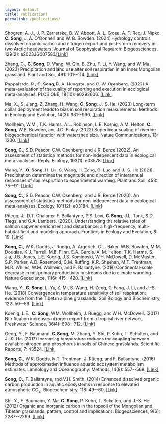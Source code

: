 ```yaml
---
layout: default
title: Publications
permalink: /publications/
---
```

Shogren, A. J., J. P. Zarnetske, B. W. Abbott, A. L. Grose, A. F. Rec, J. Nipko, **C. Song**, J. A. O'Donnell, and W. B. Bowden. (2024) Hydrology controls dissolved organic carbon and nitrogen export and post-storm recovery in two Arctic headwaters. Journal of Geophysical Research: Biogeosciences, 129(2): e2023JG007583.[[Link]](https://agupubs.onlinelibrary.wiley.com/doi/10.1029/2023JG007583)

Zhang, C., **C. Song**, D. Wang, W. Qin, B. Zhu, F. Li, Y. Wang, and W. Ma. (2023) Precipitation and land use alter soil respiration in an Inner Mongolian grassland. Plant and Soil, 491: 101--114. [[Link]](https://link.springer.com/article/10.1007/s11104-022-05638-4)

Pappalardo, P., **C. Song**, B. A. Hungate, and C. W. Osenberg. (2023) A meta-evaluation of the quality of reporting and execution in ecological meta-analyses. PLOS ONE, 18(10): e0292606. [[Link]](https://journals.plos.org/plosone/article?id=10.1371/journal.pone.0292606)

Ma, X., S. Jiang, Z. Zhang, H. Wang, **C. Song**, J.-S. He. (2023) Long-term collar deployment leads to bias in soil respiration measurements. Methods in Ecology and Evolution, 14(3): 981--990. [[Link]](https://besjournals.onlinelibrary.wiley.com/doi/full/10.1111/2041-210X.14056)

Wollheim, W.M., T.K. Harms, A.L. Robinson, L.E. Koenig, A.M. Helton, **C. Song**, W.B. Bowden, and J.C. Finlay (2022) Superlinear scaling of riverine biogeochemical function with watershed size. Nature Communications, 13: 1230. [[Link]](https://www.nature.com/articles/s41467-022-28630-z)

**Song, C.**, S.D. Peacor, C.W. Osenberg, and J.R. Bence (2022). An assessment of statistical methods for non-independent data in ecological meta-analyses: Reply. Ecology, 103(1): e03578. [[Link]](https://esajournals.onlinelibrary.wiley.com/doi/abs/10.1002/ecy.3578)

Wang, Y., **C. Song**, H. Liu, S. Wang, H. Zeng, C. Luo, and J.-S. He (2021). Precipitation determines the magnitude and direction of interannual responses of soil respiration to experimental warming. Plant and Soil, 458: 75--91. [[Link]](https://link.springer.com/article/10.1007/s11104-020-04438-y)

**Song, C.**, S.D. Peacor, C.W. Osenberg, and J.R. Bence (2020). An assessment of statistical methods for non-independent data in ecological meta-analyses. Ecology, 101(12): e03184. [[Link]](https://esajournals.onlinelibrary.wiley.com/doi/abs/10.1002/ecy.3184)

Rüegg, J., D.T. Chaloner, F. Ballantyne, P.S. Levi, **C. Song**, J.L. Tank, S.D. Tiegs, and G.A. Lamberti. (2020). Understanding the relative roles of salmon sapwner enrichment and disturbance: a high-frequency, multi-habitat field and modeling approach. Frontiers in Ecology and Evolution, 8: 19. [[Link]](https://www.frontiersin.org/articles/10.3389/fevo.2020.00019/full)

**Song, C.**, W.K. Dodds, J. Rüegg, A. Argerich, C.L. Baker, W.B. Bowden, M.M. Douglas, K.J. Farrell, M.B. Flinn, E.A. Garcia, A. M. Helton, T.K. Harms, S. Jia, J.B. Jones, L.E. Koenig, J.S. Kominoski, W.H. McDowell, D. McMaster, S.P. Parker, A.D. Rosemond, C.M. Ruffing, K.R. Sheehan, M.T. Trentman, M.R. Whiles, W.M. Wollheim, and F. Ballantyne. (2018) Continental-scale decrease in net primary productivity in streams due to climate warming. Nature Geoscience, 11(6): 415--420. [[Link]](https://www.nature.com/articles/s41561-018-0125-5)

Wang, Y., **C. Song**, L. Yu, Z. Mi, S. Wang, H. Zeng, C. Fang, J. Li, and J.-S. He. (2018) Convergence in temperature sensitivity of soil respiration: evidence from the Tibetan alpine grasslands. Soil Biology and Biochemistry, 122: 50--59. [[Link]](https://www.sciencedirect.com/science/article/abs/pii/S003807171830124X)

Koenig, L.E., **C. Song**, W.M. Wollheim, J. Rüegg, and W.H. McDowell. (2017) Nitrification increases nitrogen export from a tropical river network. Freshwater Science, 36(4): 698--712. [[Link]](https://www.journals.uchicago.edu/doi/10.1086/694906)

Geng, Y., F. Baumann, **C. Song**, M. Zhang, Y. Shi, P. Kühn, T. Scholten, and J.-S. He. (2017) Increasing temperature reduces the coupling between available nitrogen and phosphorus in soils of Chinese grasslands. Scientific Reports, 7: 43524. [[Link]](https://www.nature.com/articles/srep43524)

**Song, C.**, W.K. Dodds, M.T. Trentman, J. Rüegg, and F. Ballantyne. (2016) Methods of approximation influence aquatic ecosystem metabolism estimates. Limnology and Oceanography: Methods, 14(9): 557--569. [[Link]](https://aslopubs.onlinelibrary.wiley.com/doi/abs/10.1002/lom3.10112)

**Song, C.**, F. Ballantyne, and V.H. Smith. (2014) Enhanced dissolved organic carbon production in aquatic ecosystems in response to elevated atmospheric CO<sub>2</sub>. Biogeochemistry, 118: 49--60. [[Link]](https://link.springer.com/article/10.1007/s10533-013-9904-7)

Shi, Y., F. Baumann, Y. Ma, **C. Song**, P. Kühn, T. Scholten, and J.-S. He. (2012) Organic and inorganic carbon in the topsoil of the Mongolian and Tibetan grasslands: pattern, control and implications. Biogeosciences, 9(6): 2287--2299. [[Link]](https://www.biogeosciences.net/9/2287/2012/bg-9-2287-2012.html)

